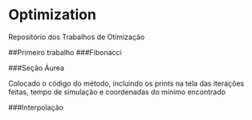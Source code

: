 # Optimization
Repositório dos Trabalhos de Otimização

##Primeiro trabalho
###Fibonacci

###Seção Áurea

Colocado o código do método, incluindo os prints na tela das iterações feitas, tempo de simulação e coordenadas do mínimo encontrado

###Interpolação
